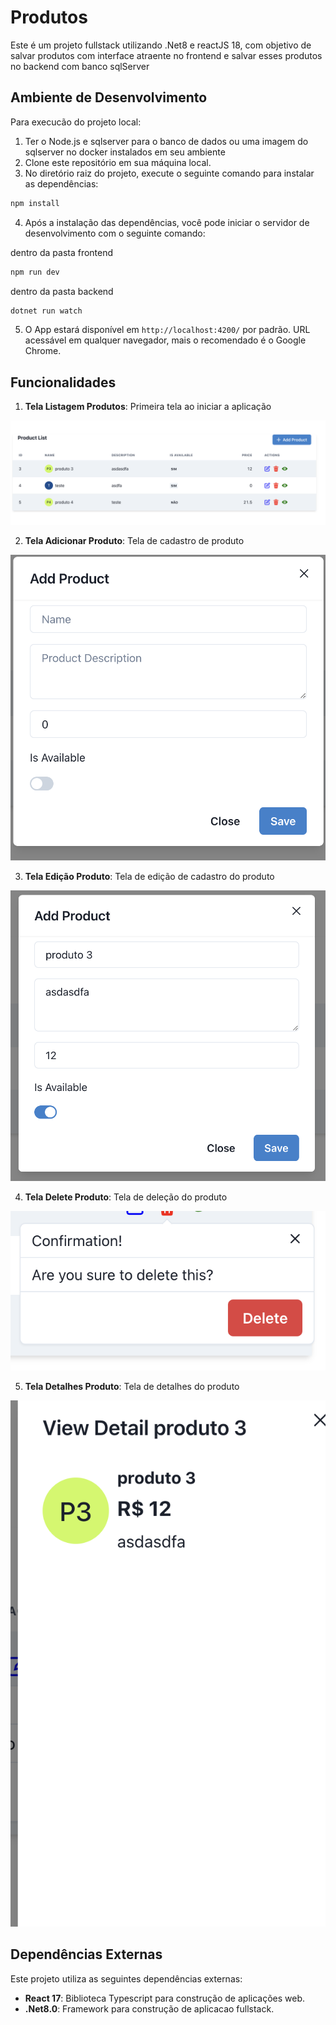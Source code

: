 # Produtos

Este é um projeto fullstack utilizando .Net8 e reactJS 18, com objetivo de salvar produtos com interface atraente no frontend
e salvar esses produtos no backend com banco sqlServer

## Ambiente de Desenvolvimento

Para execucão do projeto local:

1. Ter o Node.js e sqlserver para o banco de dados ou uma imagem do sqlserver no docker instalados em seu ambiente
2. Clone este repositório em sua máquina local.
3. No diretório raiz do projeto, execute o seguinte comando para instalar as dependências:

```bash
npm install
```

4. Após a instalação das dependências, você pode iniciar o servidor de desenvolvimento com o seguinte comando:

dentro da pasta frontend

```bash
npm run dev
```

dentro da pasta backend

```bash
dotnet run watch
```

5. O App estará disponível em `http://localhost:4200/` por padrão. URL acessável em qualquer navegador, mais o recomendado é o Google Chrome.

## Funcionalidades

1. **Tela Listagem Produtos**: Primeira tela ao iniciar a aplicação

![Tela Listagem Produtos](screenshots/lista.png)

2. **Tela Adicionar Produto**: Tela de cadastro de produto

![Tela Adicionar Produto](screenshots/add_product.png)

3. **Tela Edição Produto**: Tela de edição de cadastro do produto

![Tela Edição Produto](screenshots/edit_product.png)

4. **Tela Delete Produto**: Tela de deleção do produto

![Tela Delete Produto](screenshots/delete.png)

5. **Tela Detalhes Produto**: Tela de detalhes do produto

![Tela Detalhes Produto](screenshots/detail.png)

## Dependências Externas

Este projeto utiliza as seguintes dependências externas:

- **React 17**: Biblioteca Typescript para construção de aplicações web.
- **.Net8.0**: Framework para construção de aplicacao fullstack.

